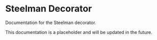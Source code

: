 # Steelman Decorator

Documentation for the Steelman decorator.

This documentation is a placeholder and will be updated in the future.
